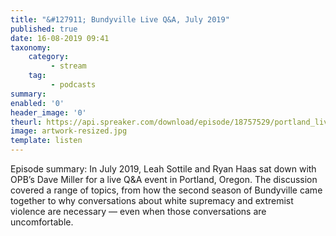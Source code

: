 ```yaml
---
title: "&#127911; Bundyville Live Q&A, July 2019"
published: true
date: 16-08-2019 09:41
taxonomy:
    category:
         - stream
    tag:
         - podcasts
summary:
enabled: '0'
header_image: '0'
theurl: https://api.spreaker.com/download/episode/18757529/portland_live_question_and_answer.mp3
image: artwork-resized.jpg
template: listen
---
```

 
Episode summary: In July 2019, Leah Sottile and Ryan Haas sat down with OPB’s Dave Miller for a live Q&A event in Portland, Oregon. The discussion covered a range of topics, from how the second season of Bundyville came together to why conversations about white supremacy and extremist violence are necessary — even when those conversations are uncomfortable.
